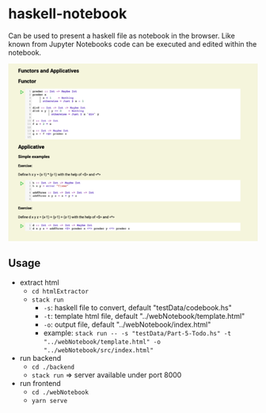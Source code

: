 # haskell-notebook

Can be used to present a haskell file as notebook in the browser. 
Like known from Jupyter Notebooks code can be executed and edited within the notebook.

![img](docs/app.png)

## Usage
- extract html
    - `cd htmlExtractor`
    - `stack run`
        - `-s`: haskell file to convert, default "testData/codebook.hs"
        - `-t`: template html file, default "../webNotebook/template.html"
        - `-o`: output file, default "../webNotebook/index.html"
        - example: `stack run -- -s "testData/Part-5-Todo.hs" -t "../webNotebook/template.html" -o "../webNotebook/src/index.html"`
- run backend
    - `cd ./backend`
    - `stack run` => server available under port 8000
- run frontend
    - `cd ./webNotebook`
    - `yarn serve`